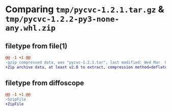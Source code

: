 # Comparing `tmp/pycvc-1.2.1.tar.gz` & `tmp/pycvc-1.2.2-py3-none-any.whl.zip`

## filetype from file(1)

```diff
@@ -1 +1 @@
-gzip compressed data, was "pycvc-1.2.1.tar", last modified: Wed Mar  8 21:03:24 2023, max compression
+Zip archive data, at least v2.0 to extract, compression method=deflate
```

## filetype from diffoscope

```diff
@@ -1 +1 @@
-GzipFile
+ZipFile
```

